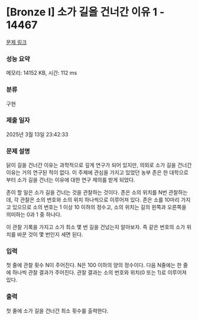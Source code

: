 # [Bronze I] 소가 길을 건너간 이유 1 - 14467 

[문제 링크](https://www.acmicpc.net/problem/14467) 

### 성능 요약

메모리: 14152 KB, 시간: 112 ms

### 분류

구현

### 제출 일자

2025년 3월 13일 23:42:33

### 문제 설명

<p>닭이 길을 건너간 이유는 과학적으로 깊게 연구가 되어 있지만, 의외로 소가 길을 건너간 이유는 거의 연구된 적이 없다. 이 주제에 관심을 가지고 있었던 농부 존은 한 대학으로부터 소가 길을 건너는 이유에 대한 연구 제의를 받게 되었다.</p>

<p>존이 할 일은 소가 길을 건너는 것을 관찰하는 것이다. 존은 소의 위치를 N번 관찰하는데, 각 관찰은 소의 번호와 소의 위치 하나씩으로 이루어져 있다. 존은 소를 10마리 가지고 있으므로 소의 번호는 1 이상 10 이하의 정수고, 소의 위치는 길의 왼쪽과 오른쪽을 의미하는 0과 1 중 하나다.</p>

<p>이 관찰 기록을 가지고 소가 최소 몇 번 길을 건넜는지 알아보자. 즉 같은 번호의 소가 위치를 바꾼 것이 몇 번인지 세면 된다.</p>

### 입력 

 <p>첫 줄에 관찰 횟수 N이 주어진다. N은 100 이하의 양의 정수이다. 다음 N줄에는 한 줄에 하나씩 관찰 결과가 주어진다. 관찰 결과는 소의 번호와 위치(0 또는 1)로 이루어져 있다.</p>

### 출력 

 <p>첫 줄에 소가 길을 건너간 최소 횟수를 출력한다.</p>

